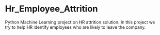 # Hr_Employee_Attrition
Python Machine Learning project on HR attrition solution. In this project we try to help HR identify employees who are likely to leave the company.

